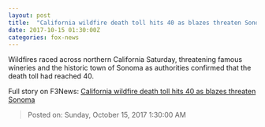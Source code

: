 ```yaml
---
layout: post
title:  "California wildfire death toll hits 40 as blazes threaten Sonoma"
date: 2017-10-15 01:30:00Z
categories: fox-news
---
```


Wildfires raced across northern California Saturday, threatening famous wineries and the historic town of Sonoma as authorities confirmed that the death toll had reached 40.


Full story on F3News: [California wildfire death toll hits 40 as blazes threaten Sonoma](http://www.f3nws.com/n/HNmWdB)

> Posted on: Sunday, October 15, 2017 1:30:00 AM
